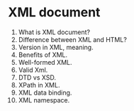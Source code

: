 
# XML document
1.	What is XML document?
2.	Difference between XML and HTML?
3.	Version in XML, meaning.
4.	Benefits of XML.
5.	Well-formed XML.
6.	Valid Xml.
7.	DTD vs XSD.
8.	XPath in XML.
9.	XML data binding.
10.	XML namespace.
